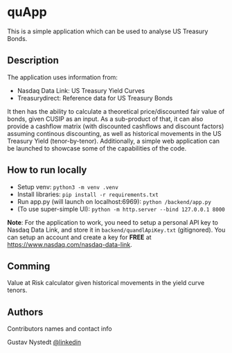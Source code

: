 # quApp

This is a simple application which can be used to analyse US Treasury Bonds.

## Description

The application uses information from:

- Nasdaq Data Link: US Treasury Yield Curves
- Treasurydirect: Reference data for US Treasury Bonds

It then has the ability to calculate a theoretical price/discounted fair value of bonds, given CUSIP as an input. As a sub-product of that, it can also provide a cashflow matrix (with discounted cashflows and discount factors) assuming continous discounting, as well as historical movements in the US Treasury Yield (tenor-by-tenor). Additionally, a simple web application can be launched to showcase some of the capabilities of the code.

## How to run locally
* Setup venv: `python3 -m venv .venv`
* Install libraries: `pip install -r requirements.txt`
* Run app.py (will launch on localhost:6969): `python /backend/app.py`
* (To use super-simple UI): `python -m http.server --bind 127.0.0.1 8000`

**Note**: For the application to work, you need to setup a personal API key to Nasdaq Data Link, and store it in `backend/quandlApiKey.txt` (gitignored). You can setup an account and create a key for **FREE** at https://www.nasdaq.com/nasdaq-data-link.

## Comming

Value at Risk calculator given historical movements in the yield curve tenors.

## Authors

Contributors names and contact info

Gustav Nystedt
[@linkedin](https://www.linkedin.com/in/gustavnystedt/)
